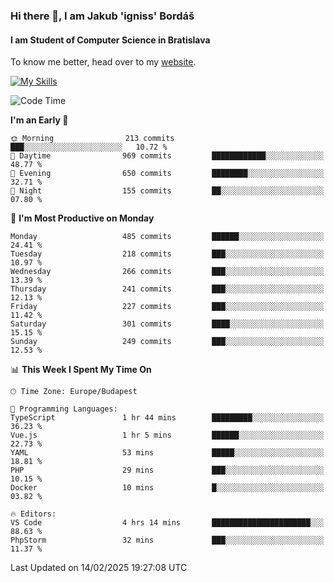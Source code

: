 ### Hi there 👋, I am Jakub 'igniss' Bordáš

#### I am Student of Computer Science in Bratislava
To know me better, head over to my [website](https://bordas.sk).

[![My Skills](https://skillicons.dev/icons?i=js,typescript,html,css,figma,svelte,vue,next,postgresql,nest,express,nodejs)](https://bordas.sk)


<!--START_SECTION:waka-->
![Code Time](http://img.shields.io/badge/Code%20Time-1%2C685%20hrs%2022%20mins-blue)

**I'm an Early 🐤** 

```text
🌞 Morning                213 commits         ███░░░░░░░░░░░░░░░░░░░░░░   10.72 % 
🌆 Daytime                969 commits         ████████████░░░░░░░░░░░░░   48.77 % 
🌃 Evening                650 commits         ████████░░░░░░░░░░░░░░░░░   32.71 % 
🌙 Night                  155 commits         ██░░░░░░░░░░░░░░░░░░░░░░░   07.80 % 
```
📅 **I'm Most Productive on Monday** 

```text
Monday                   485 commits         ██████░░░░░░░░░░░░░░░░░░░   24.41 % 
Tuesday                  218 commits         ███░░░░░░░░░░░░░░░░░░░░░░   10.97 % 
Wednesday                266 commits         ███░░░░░░░░░░░░░░░░░░░░░░   13.39 % 
Thursday                 241 commits         ███░░░░░░░░░░░░░░░░░░░░░░   12.13 % 
Friday                   227 commits         ███░░░░░░░░░░░░░░░░░░░░░░   11.42 % 
Saturday                 301 commits         ████░░░░░░░░░░░░░░░░░░░░░   15.15 % 
Sunday                   249 commits         ███░░░░░░░░░░░░░░░░░░░░░░   12.53 % 
```


📊 **This Week I Spent My Time On** 

```text
🕑︎ Time Zone: Europe/Budapest

💬 Programming Languages: 
TypeScript               1 hr 44 mins        █████████░░░░░░░░░░░░░░░░   36.23 % 
Vue.js                   1 hr 5 mins         ██████░░░░░░░░░░░░░░░░░░░   22.73 % 
YAML                     53 mins             █████░░░░░░░░░░░░░░░░░░░░   18.81 % 
PHP                      29 mins             ███░░░░░░░░░░░░░░░░░░░░░░   10.15 % 
Docker                   10 mins             █░░░░░░░░░░░░░░░░░░░░░░░░   03.82 % 

🔥 Editors: 
VS Code                  4 hrs 14 mins       ██████████████████████░░░   88.63 % 
PhpStorm                 32 mins             ███░░░░░░░░░░░░░░░░░░░░░░   11.37 % 
```


 Last Updated on 14/02/2025 19:27:08 UTC
<!--END_SECTION:waka-->
